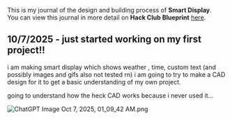 <!--
  ===================    !!READ THIS NOTICE!!   ====================
  DO NOT edit this file manually. Your changes WILL BE OVERWRITTEN!
  This journal is auto generated and updated by Hack Club Blueprint.
  To edit this file, please edit your journal entries on Blueprint.
  ==================================================================
-->

This is my journal of the design and building process of **Smart Display**.  
You can view this journal in more detail on **Hack Club Blueprint** [here](https://blueprint.hackclub.com/projects/278).


## 10/7/2025 - just started working on my first project!!  

i am making smart display which shows weather , time, custom text (and possibly images and gifs also not tested rn) i am going to try to make a CAD design for it to get a basic understanding of my own project.

going to understand how the heck CAD works because i never used it...

![ChatGPT Image Oct 7, 2025, 01_09_42 AM.png](https://blueprint.hackclub.com/user-attachments/blobs/redirect/eyJfcmFpbHMiOnsiZGF0YSI6ODU3LCJwdXIiOiJibG9iX2lkIn19--bf33037973f47aaaec4afbf8850a9326cba2acfd/ChatGPT%20Image%20Oct%207%2C%202025%2C%2001_09_42%20AM.png)


  

